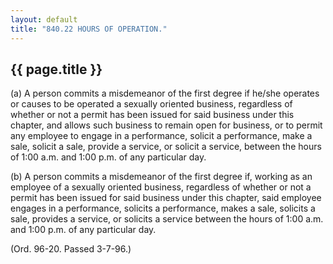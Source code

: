 ```yaml
---
layout: default 
title: "840.22 HOURS OF OPERATION."
---
```


{{ page.title }}
----------------

​(a) A person commits a misdemeanor of the first degree if he/she
operates or causes to be operated a sexually oriented business,
regardless of whether or not a permit has been issued for said business
under this chapter, and allows such business to remain open for
business, or to permit any employee to engage in a performance, solicit
a performance, make a sale, solicit a sale, provide a service, or
solicit a service, between the hours of 1:00 a.m. and 1:00 p.m. of any
particular day.

​(b) A person commits a misdemeanor of the first degree if, working as
an employee of a sexually oriented business, regardless of whether or
not a permit has been issued for said business under this chapter, said
employee engages in a performance, solicits a performance, makes a sale,
solicits a sale, provides a service, or solicits a service between the
hours of 1:00 a.m. and 1:00 p.m. of any particular day.

(Ord. 96-20. Passed 3-7-96.)
